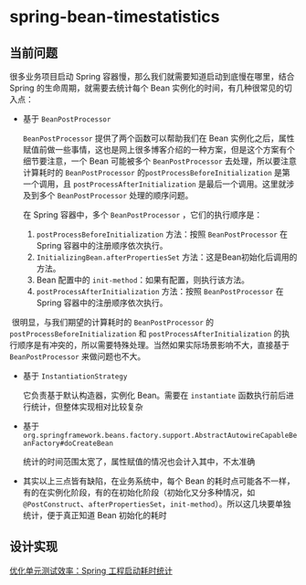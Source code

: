 # spring-bean-timestatistics

## 当前问题

很多业务项目启动 Spring 容器慢，那么我们就需要知道启动到底慢在哪里，结合 Spring 的生命周期，就需要去统计每个 Bean 实例化的时间，有几种很常见的切入点：

* 基于 `BeanPostProcessor` 

  `BeanPostProcessor`  提供了两个函数可以帮助我们在 Bean 实例化之后，属性赋值前做一些事情，这也是网上很多博客介绍的一种方案，但是这个方案有个细节要注意，一个 Bean 可能被多个 `BeanPostProcessor` 去处理，所以要注意计算耗时的 `BeanPostProcessor` 的`postProcessBeforeInitialization` 是第一个调用，且 `postProcessAfterInitialization` 是最后一个调用。这里就涉及到多个 `BeanPostProcessor` 处理的顺序问题。

  在 Spring 容器中，多个  `BeanPostProcessor` ，它们的执行顺序是：

  1. `postProcessBeforeInitialization` 方法：按照   `BeanPostProcessor`  在 Spring 容器中的注册顺序依次执行。
  2. `InitializingBean.afterPropertiesSet` 方法：这是Bean初始化后调用的方法。
  3. Bean 配置中的 `init-method`：如果有配置，则执行该方法。
  4. `postProcessAfterInitialization` 方法：按照   `BeanPostProcessor`  在 Spring 容器中的注册顺序依次执行。

​		很明显，与我们期望的计算耗时的 `BeanPostProcessor` 的 `postProcessBeforeInitialization`  和 `postProcessAfterInitialization` 的执行顺序是有冲突的，所以需要特殊处理。当然如果实际场景影响不大，直接基于 `BeanPostProcessor`  来做问题也不大。

* 基于 `InstantiationStrategy`

  它负责基于默认构造器，实例化 Bean。需要在 `instantiate` 函数执行前后进行统计，但整体实现相对比较复杂

* 基于 `org.springframework.beans.factory.support.AbstractAutowireCapableBeanFactory#doCreateBean`

  统计的时间范围太宽了，属性赋值的情况也会计入其中，不太准确

* 其实以上三点皆有缺陷，在业务系统中，每个 Bean 的耗时点可能各不一样，有的在实例化阶段，有的在初始化阶段（初始化又分多种情况，如 `@PostConstruct`、`afterPropertiesSet`，`init-method`）。所以这几块要单独统计，便于真正知道 Bean 初始化的耗时

## 设计实现

[优化单元测试效率：Spring 工程启动耗时统计](https://mp.weixin.qq.com/s?__biz=MzU1OTgyMDc3Mg==&mid=2247485442&idx=1&sn=086f54da49078a220584a8884ca9e344&chksm=fc103289cb67bb9f58bc2ca981b42f22b03575e2884a108052d7319e198c477f7955bf9c3826&token=1175739663&lang=zh_CN#rd)
